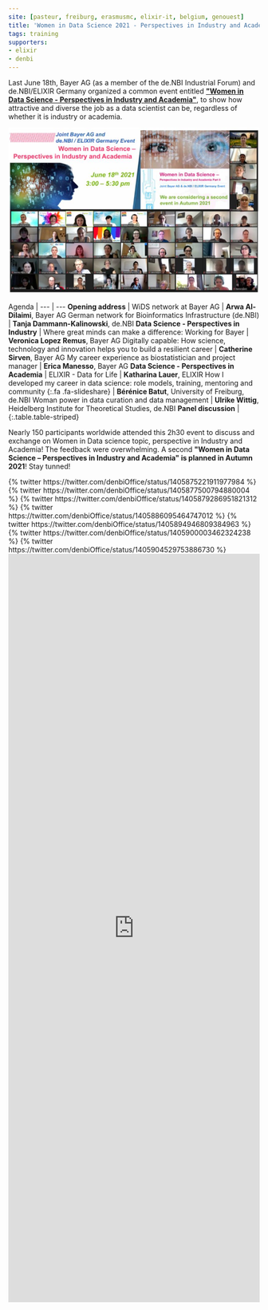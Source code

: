 ```yaml
---
site: [pasteur, freiburg, erasmusmc, elixir-it, belgium, genouest]
title: 'Women in Data Science 2021 - Perspectives in Industry and Academia - Join Bayer AG and de.NBI / ELIXIR Germany event'
tags: training
supporters:
- elixir
- denbi
---
```


Last June 18th, Bayer AG (as a member of the de.NBI Industrial Forum) and de.NBI/ELIXIR Germany organized a common event entitled [**"Women in Data Science - Perspectives in Industry and Academia"**](https://www.denbi.de/events/1226-women-in-data-science-2021-perspectives-in-industry-and-academia), to show how attractive and diverse the job as a data scientist can be, regardless of whether it is industry or academia.

![WiDS](/assets/media/2021-07-01-wids.jpeg)

Agenda | 
--- | ---
**Opening address** |
WiDS network at Bayer AG | **Arwa Al-Dilaimi**, Bayer AG
German network for Bioinformatics Infrastructure (de.NBI) | **Tanja Dammann-Kalinowski**, de.NBI
**Data Science - Perspectives in Industry** |
Where great minds can make a difference: Working for Bayer | **Veronica Lopez Remus**, Bayer AG
Digitally capable: How science, technology and innovation helps you to build a resilient career | **Catherine Sirven**, Bayer AG
My career experience as biostatistician and project manager | **Erica Manesso**, Bayer AG
**Data Science - Perspectives in Academia** |
ELIXIR - Data for Life | **Katharina Lauer**, ELIXIR
How I developed my career in data science: role models, training, mentoring and community [](https://bit.ly/bebatut-women-data-science-2021){:.fa .fa-slideshare} | **Bérénice Batut**, University of Freiburg, de.NBI
Woman power in data curation and data management | **Ulrike Wittig**, Heidelberg Institute for Theoretical Studies, de.NBI
**Panel discussion** |
{:.table.table-striped}

Nearly 150 participants worldwide attended this 2h30 event to discuss and exchange on Women in Data science topic, perspective in Industry and Academia! The feedback were overwhelming. A second **"Women in Data Science – Perspectives in Industry and Academia" is planned in Autumn 2021**! Stay tunned!

<div class="row">
<div class="col-md-6" markdown="1">
{% twitter https://twitter.com/denbiOffice/status/1405875221911977984 %}
{% twitter https://twitter.com/denbiOffice/status/1405877500794880004 %}
{% twitter https://twitter.com/denbiOffice/status/1405879286951821312 %}
{% twitter https://twitter.com/denbiOffice/status/1405886095464747012 %}
{% twitter https://twitter.com/denbiOffice/status/1405894946809384963 %}
{% twitter https://twitter.com/denbiOffice/status/1405900003462324238 %}
{% twitter https://twitter.com/denbiOffice/status/1405904529753886730 %}
</div>
<div class="col-md-6">
<iframe src="https://www.linkedin.com/embed/feed/update/urn:li:share:6813103913747718145" allowfullscreen="" title="LinkedIn post from Catherine Sirven" width="100%" height="1500px" frameborder="0"></iframe>
</div>
</div>
